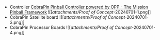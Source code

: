 -  Controller [CobraPin Pinball Controller powered by OPP - The Mission Pinball Framework](https://missionpinball.org/hardware/opp/cobrapin/) 
	![[_attachments/Proof of Concept_-20240701-1.png]] 
- CobraPin Satellite board
	![[_attachments/Proof of Concept_-20240701-3.png]] 
- CobraPin Processor Boards
	![[_attachments/Proof of Concept_-20240701-4.png]] 
